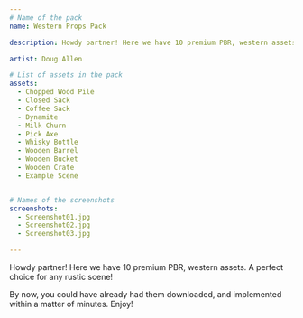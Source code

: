 ```yaml
---
# Name of the pack
name: Western Props Pack

description: Howdy partner! Here we have 10 premium PBR, western assets. A perfect choice for any rustic scene! By now, you could have already had them downloaded, and implemented within a matter of minutes. Enjoy!

artist: Doug Allen

# List of assets in the pack
assets:
  - Chopped Wood Pile
  - Closed Sack
  - Coffee Sack
  - Dynamite
  - Milk Churn
  - Pick Axe
  - Whisky Bottle
  - Wooden Barrel
  - Wooden Bucket
  - Wooden Crate
  - Example Scene


# Names of the screenshots
screenshots:
  - Screenshot01.jpg
  - Screenshot02.jpg
  - Screenshot03.jpg

---
```


Howdy partner! Here we have 10 premium PBR, western assets. A perfect choice for any rustic scene!

By now, you could have already had them downloaded, and implemented within a matter of minutes. Enjoy!